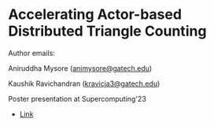 # Accelerating Actor-based Distributed Triangle Counting

Author emails:

Aniruddha Mysore (animysore@gatech.edu)

Kaushik Ravichandran (kravicja3@gatech.edu)

Poster presentation at Supercomputing'23
- [Link](https://sc23.conference-program.com/presentation/?id=rpost187&sess=sess291)
